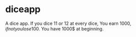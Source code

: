 # diceapp
A dice app. If you dice 11 or 12 at every dice, You earn 1000$, if not you lose 100$. You have 1000$ at beginning.
